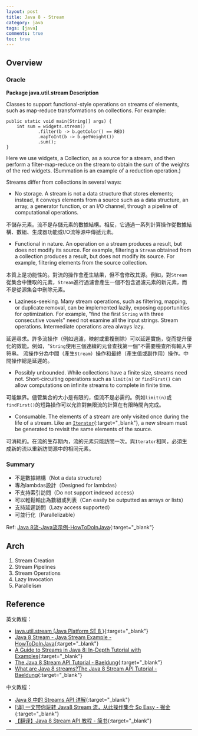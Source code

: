 ```yaml
---
layout: post
title: Java 8 - Stream
category: java
tags: [java]
comments: true
toc: true
---
```


## Overview

### Oracle

**Package java.util.stream Description**

Classes to support functional-style operations on streams of elements, such as map-reduce transformations on collections. 
For example:

```
public static void main(String[] args) {
    int sum = widgets.stream()
            .filter(b -> b.getColor() == RED)
            .mapToInt(b -> b.getWeight())
            .sum();
}
```

Here we use widgets, a Collection<Widget>, as a source for a stream, and then perform a filter-map-reduce on the stream 
to obtain the sum of the weights of the red widgets. (Summation is an example of a reduction operation.)

Streams differ from collections in several ways:

- No storage. A stream is not a data structure that stores elements; instead, it conveys elements from a source such as a 
data structure, an array, a generator function, or an I/O channel, through a pipeline of computational operations.

不儲存元素。流不是存儲元素的數據結構。相反，它通過一系列計算操作從數據結構、數組、生成器功能或I/O流等源中傳遞元素。

- Functional in nature. An operation on a stream produces a result, but does not modify its source. For example, filtering 
a `Stream` obtained from a collection produces a result, but does not modify its source. For example, filtering 
elements from the source collection.

本質上是功能性的。對流的操作會產生結果，但不會修改其源。例如，對`Stream`從集合中獲取的元素，`Stream`進行過濾會產生一個不包含過濾元素的新元素，而不是從源集合中刪除元素。

- Laziness-seeking. Many stream operations, such as filtering, mapping, or duplicate removal, can be implemented 
lazily, exposing opportunities for optimization. For example, "find the first `String` with three consecutive vowels" need 
not examine all the input strings. Stream operations. Intermediate operations area always lazy.

延遲尋求。許多流操作（例如過濾，映射或重複刪除）可以延遲實施，從而提升優化的效能。例如，"`String`使用三個連續的元音查找第一個"不需要檢查所有輸入字符串。
流操作分為中間（產生`Stream`）操作和最終（產生值或副作用）操作。中間操作總是延遲的。

- Possibly unbounded. While collections have a finite size, streams need not. Short-circuiting operations such as 
`limit(n)` or `findFirst()` can allow computations on infinite streams to complete in finite time.

可能無界。儘管集合的大小是有限的，但流不是必需的。例如`limit(n)`或`findFirst()`的短路操作可以允許對無限流的計算在有限時間內完成。

- Consumable. The elements of a stream are only visited once during the life of a stream. Like an [`Iterator`](https://docs.oracle.com/javase/8/docs/api/java/util/Iterator.html){:target="_blank"}, a new 
stream must be generated to revisit the same elements of the source.

可消耗的。在流的生存期內，流的元素只能訪問一次。與`Iterator`相同，必須生成新的流以重新訪問源中的相同元素。

### Summary

- 不是數據結構（Not a data structure）
- 專為lambdas設計（Designed for lambdas）
- 不支持索引訪問（Do not support indexed access）
- 可以輕鬆輸出為數組或列表（Can easily be outputted as arrays or lists）
- 支持延遲訪問（Lazy access supported）
- 可並行化（Parallelizable）

Ref: [Java 8流-Java流示例-HowToDoInJava](https://howtodoinjava.com/java8/java-streams-by-examples/#ways_to_build_streams){:target="_blank"}

## Arch

1. Stream Creation
1. Stream Pipelines
1. Stream Operations
1. Lazy Invocation
1. Parallelism

## Reference

英文教程：
- [java.util.stream (Java Platform SE 8 )](https://docs.oracle.com/javase/8/docs/api/java/util/stream/package-summary.html){:target="_blank"}
- [Java 8 Stream - Java Stream Example - HowToDoInJava](https://howtodoinjava.com/java8/java-streams-by-examples/){:target="_blank"}
- [A Guide to Streams in Java 8: In-Depth Tutorial with Examples](https://stackify.com/streams-guide-java-8/){:target="_blank"}
- [The Java 8 Stream API Tutorial - Baeldung](https://www.baeldung.com/java-8-streams){:target="_blank"}
- [What are Java 8 streams?The Java 8 Stream API Tutorial - Baeldung](https://www.logicbig.com/tutorials/core-java-tutorial/java-util-stream/stream-api-intro.html){:target="_blank"}

中文教程：
- [Java 8 中的 Streams API 详解](https://www.ibm.com/developerworks/cn/java/j-lo-java8streamapi/index.html){:target="_blank"}
- [[译] 一文带你玩转 Java8 Stream 流，从此操作集合 So Easy - 掘金](https://juejin.im/post/5cc124a95188252d891d00f2){:target="_blank"}
- [【翻译】Java 8 Stream API 教程 - 简书](https://www.jianshu.com/p/b464487ff844){:target="_blank"}

---